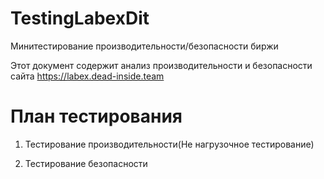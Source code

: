 # TestingLabexDit
Минитестирование производительности/безопасности биржи

Этот документ содержит анализ производительности и безопасности сайта https://labex.dead-inside.team

# План тестирования

1. Тестирование производительности(Не нагрузочное тестирование)

2. Тестирование безопасности
   
